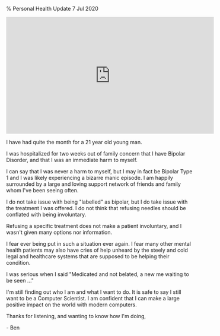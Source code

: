 % Personal Health Update
7 Jul 2020

<iframe width="560" height="315" src="https://www.youtube.com/embed/RvBKfMZiPBQ" frameborder="0" allow="accelerometer; autoplay; encrypted-media; gyroscope; picture-in-picture" allowfullscreen></iframe>

I have had quite the month for a 21 year old young man.

I was hospitalized for two weeks out of family concern that I have Bipolar Disorder, and that I was an immediate harm to myself.

I can say that I was never a harm to myself, but I may in fact be Bipolar Type 1 and I was likely experiencing a bizarre manic episode.
I am happily surrounded by a large and loving support network of friends and family whom I've been seeing often.

I do not take issue with being "labelled" as bipolar, but I do take issue with the treatment I was offered.
I do not think that refusing needles should be conflated with being involuntary.

Refusing a specific treatment does not make a patient involuntary, and I wasn't given many options nor information.

I fear ever being put in such a situation ever again.
I fear many other mental health patients may also have cries of help unheard by the steely and cold legal and healthcare systems that are supposed to be helping their condition.

I was serious when I said "Medicated and not belated, a new me waiting to be seen ..."

I'm still finding out who I am and what I want to do. It is safe to say I still want to be a Computer Scientist.
I am confident that I can make a large positive impact on the world with modern computers.

Thanks for listening,
and wanting to know how I'm doing,

\- Ben

